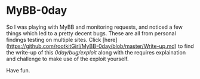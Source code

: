 # MyBB-0day
So I was playing with MyBB and monitoring requests, and noticed a few things which led to a pretty decent bugs. These are all from personal findings testing on multiple sites.
Click [here] (https://github.com/rootkitGirl/MyBB-0day/blob/master/Write-up.md) to find the write-up of this *0day/bug/exploit* along with the requires explaination and challenge to make use of the exploit yourself.

Have fun.

